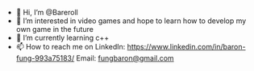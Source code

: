 - 👋 Hi, I’m @Bareroll
- 👀 I’m interested in video games and hope to learn how to develop my own game in the future
- 🌱 I’m currently learning c++
- 📫 How to reach me on LinkedIn: https://www.linkedin.com/in/baron-fung-993a75183/ Email: fungbaron@gmail.com

<!---
Bareroll/Bareroll is a ✨ special ✨ repository because its `README.md` (this file) appears on your GitHub profile.
You can click the Preview link to take a look at your changes.
--->
